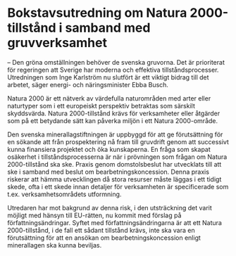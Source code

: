# Bokstavsutredning om Natura 2000-tillstånd i samband med gruvverksamhet

– Den gröna omställningen behöver de svenska gruvorna. Det är prioriterat för regeringen att Sverige har moderna och effektiva tillståndsprocesser. Utredningen som Inge Karlström nu slutfört är ett viktigt bidrag till det arbetet, säger energi- och näringsminister Ebba Busch.

Natura 2000 är ett nätverk av värdefulla naturområden med arter eller naturtyper som i ett europeiskt perspektiv betraktas som särskilt skyddsvärda. Natura 2000-tillstånd krävs för verksamheter eller åtgärder som på ett betydande sätt kan påverka miljön i ett Natura 2000-område.

Den svenska minerallagstiftningen är uppbyggd för att ge förutsättning för en sökande att från prospektering nå fram till gruvdrift genom att successivt kunna finansiera projektet och öka kunskaperna. En fråga som skapat osäkerhet i tillståndsprocesserna är när i prövningen som frågan om Natura 2000-tillstånd ska ske. Praxis genom domstolsbeslut har utvecklats till att ske i samband med beslut om bearbetningskoncession. Denna praxis riskerar att hämma utvecklingen då stora resurser måste läggas i ett tidigt skede, ofta i ett skede innan detaljer för verksamheten är specificerade som t.ex. verksamhetsområdets utformning.

Utredaren har mot bakgrund av denna risk, i den utsträckning det varit möjligt med hänsyn till EU-rätten, nu kommit med förslag på författningsändringar. Syftet med författningsändringarna är att ett Natura 2000-tillstånd, i de fall ett sådant tillstånd krävs, inte ska vara en förutsättning för att en ansökan om bearbetningskoncession enligt minerallagen ska kunna beviljas.
